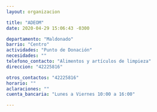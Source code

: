 ```yaml
---
layout: organizacion

title: "ADEOM"
date: 2020-04-29 15:06:43 -0300

departamento: "Maldonado"
barrio: "Centro"
actividades: "Punto de Donación"
necesidades: ""
telefono_contacto: "Alimentos y artículos de limpieza"
direccion: "42225816"

otros_contactos: "42225816"
horario: ""
aclaraciones: ""
cuenta_bancaria: "Lunes a Viernes 10:00 a 16:00"

---
```

